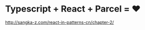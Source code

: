 # Typescript + React + Parcel = ❤️

<!-- React 设计模式 -->

http://sangka-z.com/react-in-patterns-cn/chapter-2/
